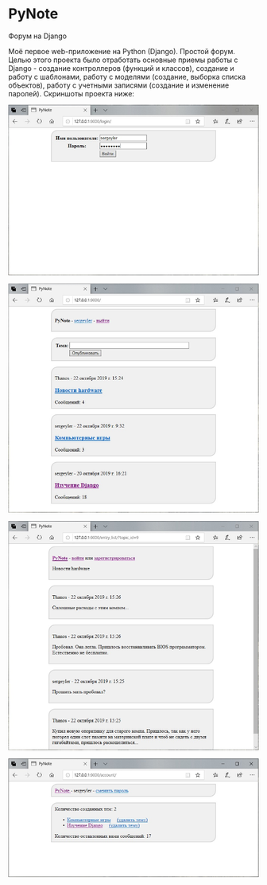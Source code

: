 # PyNote
Форум на Django

Моё первое web-приложение на Python (Django). Простой форум. Целью этого проекта было отработать основные приемы работы с Django - создание контроллеров (функций и классов), создание и работу с шаблонами, работу с моделями (создание, выборка списка объектов), работу с учетными записями (создание и изменение паролей).
Скриншоты проекта ниже: 

![screenshot](screen1.jpg)

![screenshot](screen2.jpg)

![screenshot](screen3.jpg)

![screenshot](screen4.jpg)
